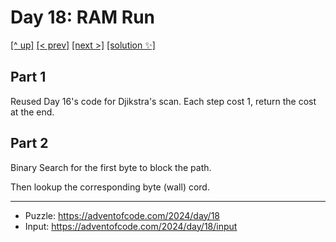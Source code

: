 # Day 18: RAM Run

[[^ up]](../../README.asciidoc) [[< prev]](../day-17/README.MD) [[next >]](../day-19/README.MD) [[solution ✨]](./solve.py)

<!-- article begin -->

## Part 1

Reused Day 16's code for Djikstra's scan. Each step cost 1, return the cost at the end.

## Part 2

Binary Search for the first byte to block the path.

Then lookup the corresponding byte (wall) cord.

<!-- article end -->

---

* Puzzle: https://adventofcode.com/2024/day/18
* Input: https://adventofcode.com/2024/day/18/input

